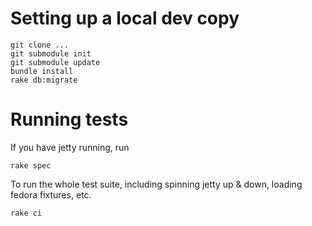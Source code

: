# Setting up a local dev copy

```
git clone ...
git submodule init
git submodule update
bundle install
rake db:migrate
```

# Running tests


If you have jetty running, run 

```
rake spec
```

To run the whole test suite, including spinning jetty up & down, loading fedora fixtures, etc. 
```
rake ci
```

